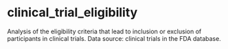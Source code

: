# clinical_trial_eligibility
Analysis of the eligibility criteria that lead to inclusion or exclusion of participants in clinical trials. Data source: clinical trials in the FDA database. 
